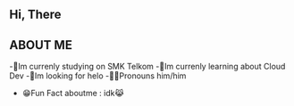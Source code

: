 ## Hi, There


## ABOUT ME
-🏫Im currenly studying on SMK Telkom
-🧐Im currenly learning about Cloud Dev
-👋Im looking for helo
-👨‍🦱Pronouns him/him
- 😁Fun Fact aboutme : idk😹
